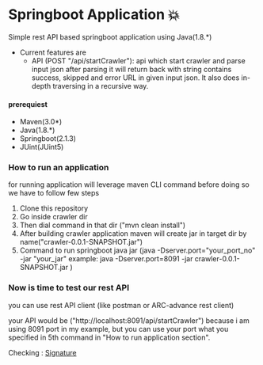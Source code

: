 # Springboot Application :boom:

Simple rest API based springboot application using Java(1.8.*)

+ Current features are
    - API (POST "/api/startCrawler"): api which start crawler and parse input json after parsing it will return back with string contains success, skipped and error URL in given input json. It also does in-depth traversing in a recursive way.


#### prerequiest 
- Maven(3.0*) 
- Java(1.8.*)
- Springboot(2.1.3)
- JUint(JUint5)

### How to run an application 
for running application will leverage maven CLI command before doing so we have to follow few steps

1. Clone this repository 
2. Go inside crawler dir
3. Then dial command in that dir ("mvn clean install") 
4. After building crawler application maven will create jar in target dir by name("crawler-0.0.1-SNAPSHOT.jar")
5. Command to run springboot java jar (java -Dserver.port="your_port_no" -jar "your_jar" example: java -Dserver.port=8091 -jar crawler-0.0.1-SNAPSHOT.jar
)

### Now is time to test our rest API 
you can use rest API client (like postman or ARC-advance rest client)

your API would be ("http://localhost:8091/api/startCrawler") because i am using 8091 port in my example, but you can use your port what you specified in 5th command in  "How to run application section".  

Checking : [Signature](https://lalitv92.github.io/)  
